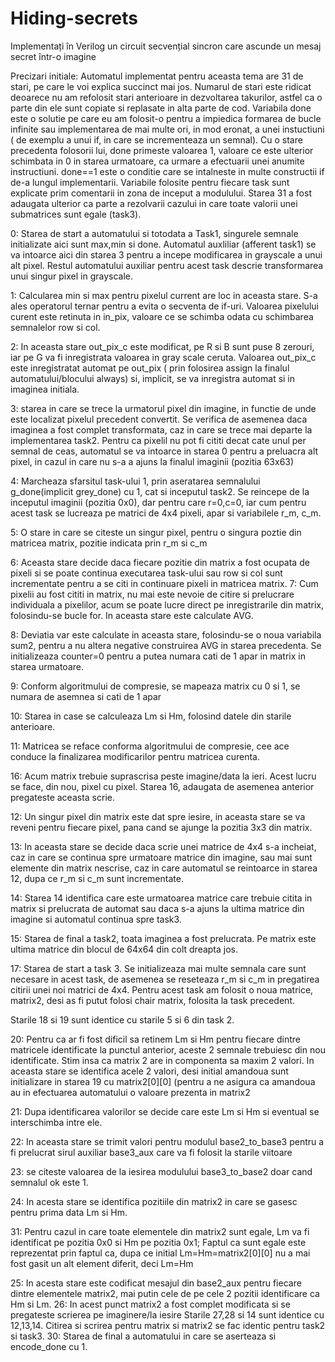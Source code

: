 # Hiding-secrets
Implementați în Verilog un circuit secvențial sincron care ascunde un mesaj secret într-o imagine


Precizari initiale:
Automatul implementat pentru aceasta tema are 31 de stari, pe care le voi explica succinct mai jos. Numarul de stari este ridicat deoarece nu am refolosit stari anterioare in dezvoltarea takurilor, astfel ca o parte din ele sunt copiate si replasate in alta parte de cod. 
Variabila done  este o solutie pe care eu am folosit-o pentru a impiedica formarea de bucle infinite sau implementarea de mai multe ori, in mod eronat, a unei instuctiuni ( de exemplu a unui if, in care se incrementeaza un semnal). Cu o stare precedenta folosorii lui, done primeste valoarea 1, valoare ce este ulterior schimbata in 0 in starea urmatoare, ca urmare a efectuarii unei anumite instructiuni. done==1 este o conditie care se intalneste in multe constructii if de-a lungul implementarii.
Variabile folosite pentru fiecare task sunt explicate prim comentarii in zona de  inceput a modulului.
Starea 31 a fost adaugata ulterior ca parte a rezolvarii cazului in care toate valorii unei submatrices sunt egale (task3).

0: Starea de start a automatului si totodata a Task1, singurele semnale initializate aici sunt max,min si done.  Automatul auxliliar (afferent task1) se va intoarce aici din starea 3 pentru a incepe modificarea in grayscale a unui alt pixel. Restul automatului auxiliar pentru acest task descrie transformarea unui singur pixel in grayscale.

1:  Calcularea min si max pentru pixelul current are loc in aceasta stare. S-a ales operatorul ternar pentru a evita o secventa de if-uri. Valoarea pixelului curent este retinuta in in_pix, valoare ce se schimba odata cu schimbarea semnalelor row si col.

2: In aceasta stare out_pix_c este modificat, pe R si B sunt puse 8 zerouri, iar pe G va fi inregistrata valoarea in gray scale ceruta. Valoarea out_pix_c este inregistratat automat pe out_pix ( prin folosirea assign la finalul automatului/blocului always) si, implicit, se va inregistra automat si in imaginea initiala.	 

3: starea in care se trece la urmatorul pixel din imagine, in functie de unde este localizat pixelul precedent convertit. Se verifica de asemenea daca imaginea a fost complet transformata, caz in care se trece mai departe la implementarea task2. Pentru ca pixelil nu pot fi cititi decat cate unul per semnal de ceas, automatul se va intoarce in starea 0 pentru a preluacra alt pixel, in cazul in care nu s-a a ajuns la finalul imaginii (pozitia 63x63)

4: Marcheaza sfarsitul task-ului 1, prin aseratarea semnalului g_done(implicit grey_done) cu 1, cat si inceputul task2. Se reincepe de la inceputul imaginii (pozitia 0x0), dar pentru care r=0,c=0, iar cum pentru acest task se lucreaza pe matrici de 4x4 pixeli, apar si variabilele r_m, c_m.

5: O stare in care se citeste un singur pixel, pentru o singura poztie din matricea matrix, pozitie indicata prin r_m si c_m

6:  Aceasta stare decide daca fiecare pozitie din matrix a fost ocupata de pixeli si se poate continua executarea task-ului sau row si col sunt incrementate pentru a se citi in continuare pixeli in matricea matrix.
7: Cum pixelii au fost cititi in matrix, nu mai este nevoie de citire si prelucrare individuala a pixelilor, acum se poate lucre direct pe inregistrarile din matrix, folosindu-se bucle for. In aceasta stare este calculate AVG.

8:  Deviatia var este calculate in aceasta stare, folosindu-se o noua variabila sum2, pentru a nu altera negative construirea AVG in starea precedenta. Se initializeaza counter=0 pentru a putea numara cati de 1 apar in matrix in starea urmatoare.

9: Conform algoritmului de compresie, se mapeaza matrix cu 0 si 1, se numara de asemnea si cati de 1 apar

10: Starea in case se calculeaza Lm si Hm, folosind datele din starile anterioare.

11: Matricea se reface conforma algoritmului de compresie, cee ace conduce la finalizarea modificarilor pentru matricea curenta.

16: Acum matrix trebuie suprascrisa peste imagine/data la ieri. Acest lucru se face, din nou, pixel cu pixel. Starea 16, adaugata de asemenea anterior pregateste aceasta scrie.

12:  Un singur pixel din matrix este dat spre iesire, in aceasta stare se va reveni pentru fiecare pixel, pana cand se ajunge la pozitia 3x3 din matrix.

13: In aceasta stare se decide daca scrie unei matrice de 4x4 s-a incheiat, caz in care se continua spre urmatoare matrice din imagine, sau  mai sunt elemente din matrix nescrise, caz in care automatul se reintoarce in starea 12, dupa ce r_m si c_m sunt incrementate.

14: Starea 14 identifica care este urmatoarea matrice care trebuie citita in matrix si prelucrata de automat sau daca s-a ajuns la ultima matrice din imagine si automatul continua spre task3.

15: Starea de final a task2, toata imaginea a fost prelucrata. Pe matrix este ultima matrice din blocul de 64x64 din colt dreapta jos.

17: Starea de start a task 3. Se initializeaza mai multe semnala care sunt necesare in acest task, de asemenea se reseteaza r_m si c_m in pregatirea citirii unei noi matrici de 4x4. Pentru acest task am folosit  o noua matrice, matrix2, desi as fi putut folosi chair matrix, folosita la task precedent. 

Starile 18 si 19 sunt identice cu starile 5 si 6 din task 2.

20: Pentru ca ar fi fost dificil sa retinem Lm si Hm pentru fiecare dintre matricele identificate la punctul anterior, aceste 2 semnale trebuiesc din nou identificate. Stim insa ca matrix 2 are in componenta sa maxim 2 valori. In aceasta stare se identifica acele 2 valori, desi initial amandoua sunt initializare in starea 19 cu matrix2[0][0] (pentru a ne asigura ca amandoua au in efectuarea automatului o valoare prezenta in matrix2

21: Dupa identificarea valorilor se decide care este Lm si Hm si eventual se interschimba intre ele.

22:  In aceasta stare se trimit valori pentru modulul base2_to_base3 pentru a fi prelucrat sirul auxiliar base3_aux care va fi folosit la starile viitoare
	
23: se citeste valoarea de la iesirea modulului base3_to_base2 doar cand semnalul ok este 1.

24: In acesta stare se identifica pozitiile din matrix2 in care se gasesc pentru prima data Lm si Hm. 

31: Pentru cazul in care toate elementele din matrix2 sunt egale, Lm va fi identificat pe pozitia 0x0 si Hm pe pozitia 0x1; Faptul ca sunt egale este reprezentat prin faptul ca, dupa ce initial Lm=Hm=matrix2[0][0] nu a mai fost gasit un alt element diferit, deci Lm=Hm

25: In acesta stare este codificat mesajul din base2_aux pentru fiecare dintre elementele matrix2, mai putin cele de pe cele 2 pozitii identificare ca Hm si Lm. 
26: In acest punct matrix2 a fost complet modificata si se pregateste scrierea pe imaginere/la iesire
Starile 27,28 si 14 sunt identice cu 12,13,14. Citirea si scrirea pentru matrix si matrix2 se fac identic pentru task2 si task3.
30: Starea de final a automatului in care se aserteaza si encode_done cu 1.


